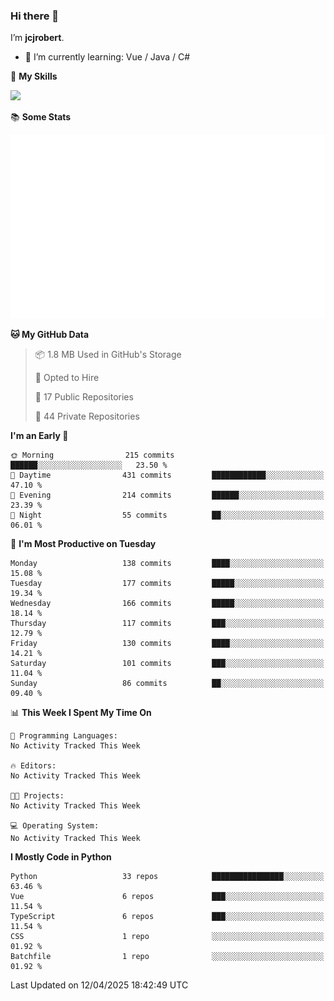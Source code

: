 ### Hi there 👋

I’m **jcjrobert**.

- 🌱 I’m currently learning: Vue / Java / C#

🌟 **My Skills**

![](https://img.shields.io/badge/-Python-3e74a2?style=flat-square&logo=Python&logoColor=fff)

📚 **Some Stats**

![](https://github.com/jcjrobert/github-stats/blob/master/generated/overview.svg)

<!--START_SECTION:waka-->
**🐱 My GitHub Data** 

> 📦 1.8 MB Used in GitHub's Storage 
 > 
> 💼 Opted to Hire
 > 
> 📜 17 Public Repositories 
 > 
> 🔑 44 Private Repositories 
 > 
**I'm an Early 🐤** 

```text
🌞 Morning                215 commits         ██████░░░░░░░░░░░░░░░░░░░   23.50 % 
🌆 Daytime                431 commits         ████████████░░░░░░░░░░░░░   47.10 % 
🌃 Evening                214 commits         ██████░░░░░░░░░░░░░░░░░░░   23.39 % 
🌙 Night                  55 commits          ██░░░░░░░░░░░░░░░░░░░░░░░   06.01 % 
```
📅 **I'm Most Productive on Tuesday** 

```text
Monday                   138 commits         ████░░░░░░░░░░░░░░░░░░░░░   15.08 % 
Tuesday                  177 commits         █████░░░░░░░░░░░░░░░░░░░░   19.34 % 
Wednesday                166 commits         █████░░░░░░░░░░░░░░░░░░░░   18.14 % 
Thursday                 117 commits         ███░░░░░░░░░░░░░░░░░░░░░░   12.79 % 
Friday                   130 commits         ████░░░░░░░░░░░░░░░░░░░░░   14.21 % 
Saturday                 101 commits         ███░░░░░░░░░░░░░░░░░░░░░░   11.04 % 
Sunday                   86 commits          ██░░░░░░░░░░░░░░░░░░░░░░░   09.40 % 
```


📊 **This Week I Spent My Time On** 

```text
💬 Programming Languages: 
No Activity Tracked This Week

🔥 Editors: 
No Activity Tracked This Week

🐱‍💻 Projects: 
No Activity Tracked This Week

💻 Operating System: 
No Activity Tracked This Week
```

**I Mostly Code in Python** 

```text
Python                   33 repos            ████████████████░░░░░░░░░   63.46 % 
Vue                      6 repos             ███░░░░░░░░░░░░░░░░░░░░░░   11.54 % 
TypeScript               6 repos             ███░░░░░░░░░░░░░░░░░░░░░░   11.54 % 
CSS                      1 repo              ░░░░░░░░░░░░░░░░░░░░░░░░░   01.92 % 
Batchfile                1 repo              ░░░░░░░░░░░░░░░░░░░░░░░░░   01.92 % 
```




 Last Updated on 12/04/2025 18:42:49 UTC
<!--END_SECTION:waka-->
